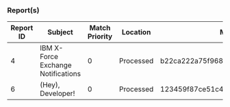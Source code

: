 ### Report(s)
|Report ID|Subject|Match Priority|Location|MD5|SHA256|Created At|
|---|---|---|---|---|---|---|
| 4 | IBM X-Force Exchange Notifications | 0 | Processed | b22ca222a75f9681be55c9d47513f511 | 123c95564c3131479335d5d118da42118e802a48f4bc91992b8e96f87ec95f6c | 2020-10-21T20:54:23.444Z |
| 6 | (Hey), Developer! | 0 | Processed | 123459f87ce51c42ef80b74e96a3b123 | f2d4ff19af66c7e04c5ac512345c961b2e2b0e837ddd33461fa3730e4f5abcd1 | 2020-10-21T20:54:25.974Z |
